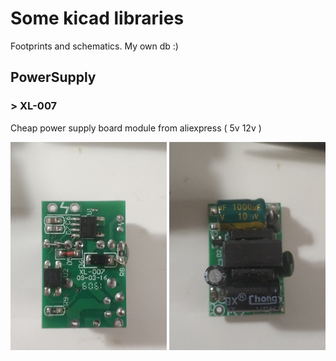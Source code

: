 # Some kicad libraries

Footprints and schematics. My own db :)

## PowerSupply

### > XL-007

Cheap power supply board module from aliexpress ( 5v 12v )

<p>
  <img src="--%20Footprints/!PowerSupply.pretty/XL-007-bottom.jpg" width="250" alt="Bottom" />
  <img src="--%20Footprints/!PowerSupply.pretty/XL-007-top.jpg" width="250" alt="Top" />
</p>
